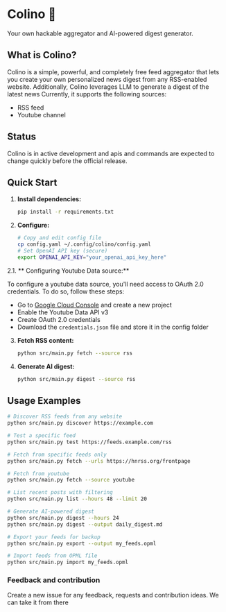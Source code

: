 # Colino 📰

Your own hackable aggregator and AI-powered digest generator.

## What is Colino?

Colino is a simple, powerful, and completely free feed aggregator that lets you create your own personalized news digest from any RSS-enabled website. Additionally, Colino leverages LLM to generate a digest of the latest news
Currently, it supports the following sources:
- RSS feed
- Youtube channel

## Status
Colino is in active development and apis and commands are expected to change quickly before the official release.

## Quick Start

1. **Install dependencies:**
   ```bash
   pip install -r requirements.txt
   ```

2. **Configure:**
   ```bash
   # Copy and edit config file  
   cp config.yaml ~/.config/colino/config.yaml
   # Set OpenAI API key (secure)
   export OPENAI_API_KEY="your_openai_api_key_here"
   ```

2.1. ** Configuring Youtube Data source:**

To configure a youtube data source, you'll need access to OAuth 2.0 credentials.
To do so, follow these steps:
- Go to [Google Cloud Console](https://console.cloud.google.com/) and create a new project
- Enable the Youtube Data API v3
- Create OAuth 2.0 credentials
- Download the `credentials.json` file and store it in the config folder 

3. **Fetch RSS content:**
   ```bash
   python src/main.py fetch --source rss
   ```

4. **Generate AI digest:**
   ```bash
   python src/main.py digest --source rss
   ```

## Usage Examples

```bash
# Discover RSS feeds from any website
python src/main.py discover https://example.com

# Test a specific feed
python src/main.py test https://feeds.example.com/rss

# Fetch from specific feeds only
python src/main.py fetch --urls https://hnrss.org/frontpage

# Fetch from youtube
python src/main.py fetch --source youtube

# List recent posts with filtering
python src/main.py list --hours 48 --limit 20

# Generate AI-powered digest
python src/main.py digest --hours 24
python src/main.py digest --output daily_digest.md

# Export your feeds for backup
python src/main.py export --output my_feeds.opml

# Import feeds from OPML file
python src/main.py import my_feeds.opml
```

### Feedback and contribution

Create a new issue for any feedback, requests and contribution ideas. We can take it from there
